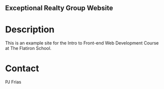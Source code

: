 Exceptional Realty Group Website
---

# Description

This is an example site for the Intro to Front-end Web Development Course at The Flatiron School.

# Contact
PJ Frias
